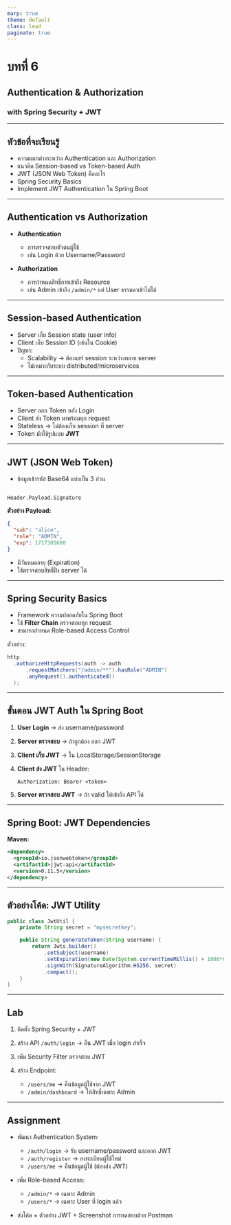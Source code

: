 ```yaml
---
marp: true
theme: default
class: lead
paginate: true
---
```


# บทที่ 6  
## Authentication & Authorization  
### with Spring Security + JWT

---

## หัวข้อที่จะเรียนรู้
- ความแตกต่างระหว่าง Authentication และ Authorization  
- แนวคิด Session-based vs Token-based Auth  
- JWT (JSON Web Token) คืออะไร  
- Spring Security Basics  
- Implement JWT Authentication ใน Spring Boot

---

## Authentication vs Authorization

- **Authentication**  
  - การตรวจสอบตัวตนผู้ใช้  
  - เช่น Login ด้วย Username/Password  

- **Authorization**  
  - การกำหนดสิทธิ์การเข้าถึง Resource  
  - เช่น Admin เข้าถึง `/admin/*` แต่ User ธรรมดาเข้าไม่ได้  

---

## Session-based Authentication

- Server เก็บ Session state (user info)  
- Client เก็บ Session ID (เช่นใน Cookie)  
- ปัญหา:  
  - Scalability → ต้องแชร์ session ระหว่างหลาย server  
  - ไม่เหมาะกับระบบ distributed/microservices  

---

## Token-based Authentication

- Server ออก Token หลัง Login  
- Client ส่ง Token มาพร้อมทุก request  
- Stateless → ไม่ต้องเก็บ session ที่ server  
- Token มักใช้รูปแบบ **JWT**  

---

## JWT (JSON Web Token)

- ข้อมูลเข้ารหัส Base64 แบ่งเป็น 3 ส่วน  

```

Header.Payload.Signature

````

**ตัวอย่าง Payload:**

```json
{
  "sub": "alice",
  "role": "ADMIN",
  "exp": 1717305600
}
````

* มีวันหมดอายุ (Expiration)
* ใช้ตรวจสอบสิทธิ์ฝั่ง server ได้

---

## Spring Security Basics

* Framework ความปลอดภัยใน Spring Boot
* ใช้ **Filter Chain** ตรวจสอบทุก request
* สามารถกำหนด Role-based Access Control

ตัวอย่าง:

```java
http
  .authorizeHttpRequests(auth -> auth
      .requestMatchers("/admin/**").hasRole("ADMIN")
      .anyRequest().authenticated()
  );
```

---

## ขั้นตอน JWT Auth ใน Spring Boot

1. **User Login** → ส่ง username/password
2. **Server ตรวจสอบ** → ถ้าถูกต้อง ออก JWT
3. **Client เก็บ JWT** → ใน LocalStorage/SessionStorage
4. **Client ส่ง JWT** ใน Header:

   ```
   Authorization: Bearer <token>
   ```
5. **Server ตรวจสอบ JWT** → ถ้า valid ให้เข้าถึง API ได้

---

## Spring Boot: JWT Dependencies

**Maven:**

```xml
<dependency>
  <groupId>io.jsonwebtoken</groupId>
  <artifactId>jjwt-api</artifactId>
  <version>0.11.5</version>
</dependency>
```

---

## ตัวอย่างโค้ด: JWT Utility

```java
public class JwtUtil {
    private String secret = "mysecretkey";

    public String generateToken(String username) {
        return Jwts.builder()
            .setSubject(username)
            .setExpiration(new Date(System.currentTimeMillis() + 1000*60*60))
            .signWith(SignatureAlgorithm.HS256, secret)
            .compact();
    }
}
```

---

## Lab

1. ติดตั้ง Spring Security + JWT
2. สร้าง API `/auth/login` → คืน JWT เมื่อ login สำเร็จ
3. เพิ่ม Security Filter ตรวจสอบ JWT
4. สร้าง Endpoint:

   * `/users/me` → คืนข้อมูลผู้ใช้จาก JWT
   * `/admin/dashboard` → ให้สิทธิ์เฉพาะ Admin

---

## Assignment

* พัฒนา Authentication System:

  * `/auth/login` → รับ username/password และออก JWT
  * `/auth/register` → ลงทะเบียนผู้ใช้ใหม่
  * `/users/me` → คืนข้อมูลผู้ใช้ (ต้องส่ง JWT)

* เพิ่ม Role-based Access:

  * `/admin/*` → เฉพาะ Admin
  * `/users/*` → เฉพาะ User ที่ login แล้ว

* ส่งโค้ด + ตัวอย่าง JWT + Screenshot การทดสอบด้วย Postman
